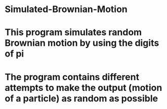 # Simulated-Brownian-Motion
# This program simulates random Brownian motion by using the digits of pi
# The program contains different attempts to make the output (motion of a particle) as random as possible

